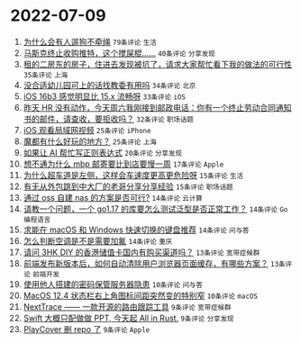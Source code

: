 # 2022-07-09

1. [为什么会有人遛狗不牵绳](https://www.v2ex.com/t/865052) `79条评论` `生活`
1. [马斯克终止收购推特，这个搅屎棍……](https://www.v2ex.com/t/865051) `40条评论` `分享发现`
1. [租的二房东的房子，住进去发现被坑了，请求大家帮忙看下我的做法的可行性](https://www.v2ex.com/t/865096) `35条评论` `上海`
1. [没合适幼儿园可上的话找教委有用吗](https://www.v2ex.com/t/865085) `34条评论` `北京`
1. [iOS 16b3 感觉明显比 15.x 流畅呀](https://www.v2ex.com/t/865062) `33条评论` `iOS`
1. [昨天 HR 没有动作，今天周六我刚接到邮政电话：你有一个终止劳动合同通知书的邮件，请查收，要拒收吗？](https://www.v2ex.com/t/865070) `32条评论` `职场话题`
1. [iOS 观看局域网视频](https://www.v2ex.com/t/865050) `25条评论` `iPhone`
1. [魔都有什么好玩的地方？](https://www.v2ex.com/t/865078) `25条评论` `上海`
1. [如果让 AI 帮忙写正则表达式](https://www.v2ex.com/t/865127) `20条评论` `分享发现`
1. [想不通为什么 mbp 邮寄要比到店要慢一周](https://www.v2ex.com/t/865113) `17条评论` `Apple`
1. [为什么超车道是左侧，这样会车速度更高更危险呀](https://www.v2ex.com/t/865140) `15条评论` `生活`
1. [有无从外包跳到中大厂的老哥分享分享经验](https://www.v2ex.com/t/865095) `15条评论` `职场话题`
1. [通过 oss 自建 nas 的方案是否可行?](https://www.v2ex.com/t/865146) `14条评论` `云计算`
1. [请教一个问题，一个 go1.17 的库要怎么测试泛型是否正常工作？](https://www.v2ex.com/t/865118) `14条评论` `Go 编程语言`
1. [求能在 macOS 和 Windows 快速切换的键盘推荐](https://www.v2ex.com/t/865116) `14条评论` `问与答`
1. [怎么判断空调是不是需要加氟](https://www.v2ex.com/t/865089) `14条评论` `重庆`
1. [请问 3HK DIY 的香港储值卡国内有购买渠道吗？](https://www.v2ex.com/t/865155) `13条评论` `宽带症候群`
1. [前端发布新版本后，如何自动清除用户浏览器页面缓存，有哪些方案？](https://www.v2ex.com/t/865053) `13条评论` `前端开发`
1. [使用他人搭建的密码保管服务器隐患](https://www.v2ex.com/t/865094) `10条评论` `问与答`
1. [MacOS 12.4 状态栏右上角图标间距突然变的特别窄](https://www.v2ex.com/t/865065) `10条评论` `macOS`
1. [NextTrace —— 一款开源的路由跟踪工具](https://www.v2ex.com/t/865135) `9条评论` `宽带症候群`
1. [Swift 大概只配做做 PPT, 今天起 All in Rust.](https://www.v2ex.com/t/865124) `9条评论` `分享发现`
1. [PlayCover 删 repo 了](https://www.v2ex.com/t/865106) `9条评论` `Apple`
